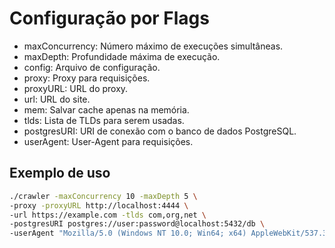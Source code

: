 # Configuração por Flags

- maxConcurrency: Número máximo de execuções simultâneas.
- maxDepth: Profundidade máxima de execução.
- config: Arquivo de configuração.
- proxy: Proxy para requisições.
- proxyURL: URL do proxy.
- url: URL do site.
- mem: Salvar cache apenas na memória.
- tlds: Lista de TLDs para serem usadas.
- postgresURI: URI de conexão com o banco de dados PostgreSQL.
- userAgent: User-Agent para requisições.

## Exemplo de uso

```bash
./crawler -maxConcurrency 10 -maxDepth 5 \
-proxy -proxyURL http://localhost:4444 \
-url https://example.com -tlds com,org,net \
-postgresURI postgres://user:password@localhost:5432/db \
-userAgent "Mozilla/5.0 (Windows NT 10.0; Win64; x64) AppleWebKit/537.36 (KHTML, like Gecko) Chrome/58.0.3029.110 Safari/537.36"
```